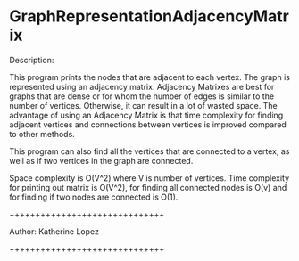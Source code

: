 GraphRepresentationAdjacencyMatrix 
============================
Description:

This program prints the nodes that are adjacent to each vertex. The graph is represented using an adjacency matrix. 
Adjacency Matrixes are best for graphs that are dense or for whom the number of edges is similar to the number 
of vertices. Otherwise, it can result in a lot of wasted space. The advantage of using an Adjacency Matrix is that time complexity for finding adjacent vertices 
and connections between vertices is improved compared to other methods.

This program can also find all the vertices that are connected to a vertex, as well as if two vertices in the graph are connected.

Space complexity is O(V^2) where V is number of vertices. 
Time complexity for printing out matrix is O(V^2), for finding all connected nodes is O(v) and for finding if two nodes are connected is O(1).


++++++++++++++++++++++++++++++

Author: Katherine Lopez

++++++++++++++++++++++++++++++
